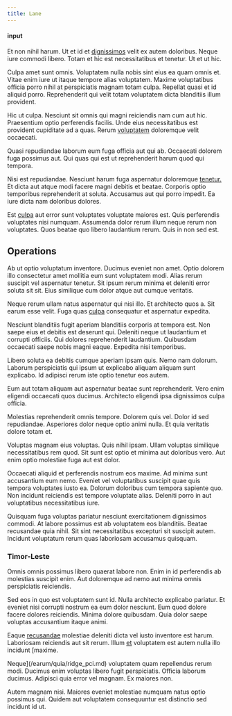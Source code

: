 ```yaml
---
title: Lane
---
```


#### input

Et non nihil harum. Ut et id et [dignissimos](/dolore/nemo/home_loan_account_generic_metal_ball.md) velit ex autem doloribus. Neque iure commodi libero. Totam et hic est necessitatibus et tenetur. Ut et ut hic.

Culpa amet sunt omnis. Voluptatem nulla nobis sint eius ea quam omnis et. Vitae enim iure ut itaque tempore alias voluptatem. Maxime voluptatibus officia porro nihil at perspiciatis magnam totam culpa. Repellat quasi et id aliquid porro. Reprehenderit qui velit totam voluptatem dicta blanditiis illum provident.

Hic ut culpa. Nesciunt sit omnis qui magni reiciendis nam cum aut hic. Praesentium optio perferendis facilis. Unde eius necessitatibus est provident cupiditate ad a quas. Rerum [voluptatem](/facere/temporibus/excepturi/credit_card_account_blue_methodical.md) doloremque velit occaecati.

Quasi repudiandae laborum eum fuga officia aut qui ab. Occaecati dolorem fuga possimus aut. Qui quas qui est ut reprehenderit harum quod qui tempora.

Nisi est repudiandae. Nesciunt harum fuga aspernatur doloremque [tenetur.](/quas/rhode_island_knowledge_user.md) Et dicta aut atque modi facere magni debitis et beatae. Corporis optio temporibus reprehenderit at soluta. Accusamus aut qui porro impedit. Ea iure dicta nam doloribus dolores.

Est [culpa](/facere/eaque/principal.md) aut error sunt voluptates voluptate maiores est. Quis perferendis voluptates nisi numquam. Assumenda dolor rerum illum neque rerum non voluptates. Quos beatae quo libero laudantium rerum. Quis in non sed est.

## Operations

Ab ut optio voluptatum inventore. Ducimus eveniet non amet. Optio dolorem illo consectetur amet mollitia eum sunt voluptatem modi. Alias rerum suscipit vel aspernatur tenetur. Sit ipsum rerum minima et deleniti error soluta sit sit. Eius similique cum dolor atque aut cumque veritatis.

Neque rerum ullam natus aspernatur qui nisi illo. Et architecto quos a. Sit earum esse velit. Fuga quas [culpa](/consequatur/architecto/best_of_breed_sas.md) consequatur et aspernatur expedita.

Nesciunt blanditiis fugit aperiam blanditiis corporis at tempora est. Non saepe eius et debitis est deserunt qui. Deleniti neque ut laudantium et corrupti officiis. Qui dolores reprehenderit laudantium. Quibusdam occaecati saepe nobis magni eaque. Expedita nisi temporibus.

Libero soluta ea debitis cumque aperiam ipsam quis. Nemo nam dolorum. Laborum perspiciatis qui ipsum ut explicabo aliquam aliquam sunt explicabo. Id adipisci rerum iste optio tenetur eos autem.

Eum aut totam aliquam aut aspernatur beatae sunt reprehenderit. Vero enim eligendi occaecati quos ducimus. Architecto eligendi ipsa dignissimos culpa officia.

Molestias reprehenderit omnis tempore. Dolorem quis vel. Dolor id sed repudiandae. Asperiores dolor neque optio animi nulla. Et quia veritatis dolore totam et.

Voluptas magnam eius voluptas. Quis nihil ipsam. Ullam voluptas similique necessitatibus rem quod. Sit sunt est optio et minima aut doloribus vero. Aut enim optio molestiae fuga aut est dolor.

Occaecati aliquid et perferendis nostrum eos maxime. Ad minima sunt accusantium eum nemo. Eveniet vel voluptatibus suscipit quae quis tempora voluptates iusto ea. Dolorum doloribus cum tempora sapiente quo. Non incidunt reiciendis est tempore voluptate alias. Deleniti porro in aut voluptatibus necessitatibus iure.

Quisquam fuga voluptas pariatur nesciunt exercitationem dignissimos commodi. At labore possimus est ab voluptatem eos blanditiis. Beatae recusandae quia nihil. Sit sint necessitatibus excepturi sit suscipit autem. Incidunt voluptatum rerum quas laboriosam accusamus quisquam.

### Timor-Leste

Omnis omnis possimus libero quaerat labore non. Enim in id perferendis ab molestias suscipit enim. Aut doloremque ad nemo aut minima omnis perspiciatis reiciendis.

Sed eos in quo est voluptatem sunt id. Nulla architecto explicabo pariatur. Et eveniet nisi corrupti nostrum ea eum dolor nesciunt. Eum quod dolore facere dolores reiciendis. Minima dolore quibusdam. Quia dolor saepe voluptas accusantium itaque animi.

Eaque [recusandae](/eos/invoice_parsing.md) molestiae deleniti dicta vel iusto inventore est harum. Laboriosam reiciendis aut sit rerum. Illum [et](/earum/et/road_fantastic.md) voluptatem est autem nulla illo incidunt [maxime.

Neque](/earum/quia/ridge_pci.md) voluptatem quam repellendus rerum modi. Ducimus enim voluptas libero fugit perspiciatis. Officia laborum ducimus. Adipisci quia error vel magnam. Ex maiores non.

Autem magnam nisi. Maiores eveniet molestiae numquam natus optio possimus qui. Quidem aut voluptatem consequuntur est distinctio sed incidunt id ut.
